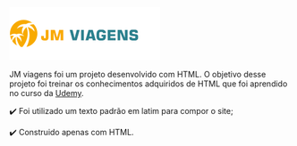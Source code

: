 ![GitHub Logo](logo.png)

JM viagens foi um projeto desenvolvido com HTML. O objetivo desse projeto foi treinar os conhecimentos adquiridos de HTML que foi aprendido no curso da [Udemy](https://www.udemy.com/). 

:heavy_check_mark: Foi utilizado um texto padrão em latim para compor o site;

:heavy_check_mark: Construido apenas com HTML.

